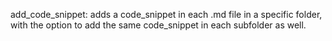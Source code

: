 add_code_snippet: adds a code_snippet in each .md file in a specific folder, with the option to add the same code_snippet in each subfolder as well.
